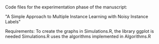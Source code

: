 Code files for the experimentation phase of the manuscript: 

"A Simple Approach to Multiple Instance Learning with Noisy Instance Labels"

Requirements: To create the graphs in Simulations.R, the library ggplot is needed
Simulations.R uses the algorithms implemented in Algorithms.R
